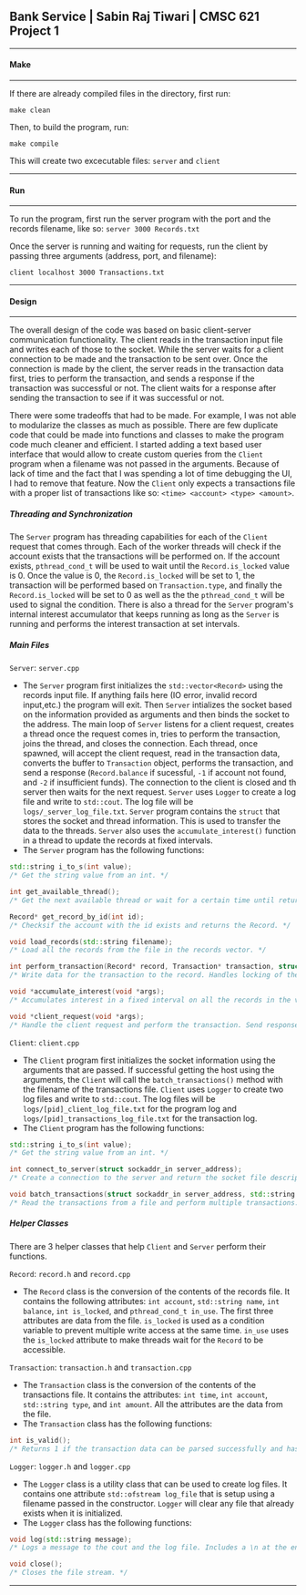 ## Bank Service | Sabin Raj Tiwari | CMSC 621 Project 1

***
#### Make
***
If there are already compiled files in the directory, first run:
```
make clean
```

Then, to build the program, run:
```
make compile
```

This will create two excecutable files: `server` and `client`

***
#### Run
***
To run the program, first run the server program with the port and the records filename, like so:
```server 3000 Records.txt```

Once the server is running and waiting for requests, run the client by passing three arguments (address, port, and filename):

```client localhost 3000 Transactions.txt```

***
#### Design
***
The overall design of the code was based on basic client-server communication functionality. The client reads in the transaction input file and writes each of those to the socket. While the server waits for a client connection to be made and the transaction to be sent over. Once the connection is made by the client, the server reads in the transaction data first, tries to perform the transaction, and sends a response if the transaction was successful or not. The client waits for a response after sending the transaction to see if it was successful or not.

There were some tradeoffs that had to be made. For example, I was not able to modularize the classes as much as possible. There are few duplicate code that could be made into functions and classes to make the program code much cleaner and efficient. I started adding a text based user interface that would allow to create custom queries from the `Client` program when a filename was not passed in the arguments. Because of lack of time and the fact that I was spending a lot of time debugging the UI, I had to remove that feature. Now the `Client` only expects a transactions file with a proper list of transactions like so: `<time> <account> <type> <amount>`.

##### Threading and Synchronization

The `Server` program has threading capabilities for each of the `Client` request that comes through. Each of the worker threads will check if the account exists that the transactions will be performed on. If the account exists, `pthread_cond_t` will be used to wait until the `Record.is_locked` value is 0. Once the value is 0, the `Record.is_locked` will be set to 1, the transaction will be performed based on `Transaction.type`, and finally the `Record.is_locked` will be set to 0 as well as the the `pthread_cond_t` will be used to signal the condition. There is also a thread for the `Server` program's internal interest accumulator that keeps running as long as the `Server` is running and performs the interest transaction at set intervals.

##### Main Files

`Server`: `server.cpp`
* The `Server` program first initializes the `std::vector<Record>` using the records input file. If anything fails here (IO error, invalid record input,etc.) the program will exit. Then `Server` intializes the socket based on the information provided as arguments and then binds the socket to the address. The main loop of `Server` listens for a client request, creates a thread once the request comes in, tries to perform the transaction, joins the thread, and closes the connection. Each thread, once spawned, will accept the client request, read in the transaction data, converts the buffer to `Transaction` object, performs the transaction, and send a response (`Record.balance` if sucessful, `-1` if account not found, and `-2` if insufficient funds). The connection to the client is closed and th server then waits for the next request. `Server` uses `Logger` to create a log file and write to `std::cout`. The log file will be `logs/_server_log_file.txt`.  `Server` program contains the `struct` that stores the socket and thread information. This is used to transfer the data to the threads. `Server` also uses the `accumulate_interest()` function in a thread to update the records at fixed intervals.
* The `Server` program has the following functions: 
```c++
std::string i_to_s(int value);
/* Get the string value from an int. */
```
```c++
int get_available_thread();
/* Get the next available thread or wait for a certain time until returning error. */
```
```c++
Record* get_record_by_id(int id);
/* Checksif the account with the id exists and returns the Record. */
```
```c++
void load_records(std::string filename);
/* Load all the records from the file in the records vector. */
```
```c++
int perform_transaction(Record* record, Transaction* transaction, struct socket_data *data);
/* Write data for the transaction to the record. Handles locking of the record when multiple write access is attempted. */
```
```c++
void *accumulate_interest(void *args);
/* Accumulates interest in a fixed interval on all the records in the vector. */
```
```c++
void *client_request(void *args);
/* Handle the client request and perform the transaction. Send response to the client with success or failure. */
```

`Client`: `client.cpp`
* The `Client` program first initializes the socket information using the arguments that are passed. If successful getting the host using the arguments, the `Client` will call the `batch_transactions()` method with the filename of the transactions file. `Client` uses `Logger` to create two log files and write to `std::cout`. The log files will be `logs/[pid]_client_log_file.txt` for the program log and `logs/[pid]_transactions_log_file.txt` for the transaction log.
* The `Client` program has the following functions:
```c++
std::string i_to_s(int value);
/* Get the string value from an int. */
```
```c++
int connect_to_server(struct sockaddr_in server_address);
/* Create a connection to the server and return the socket file descriptor. */
```
```c++
void batch_transactions(struct sockaddr_in server_address, std::string filename);
/* Read the transactions from a file and perform multiple transactions. */
```


##### Helper Classes
There are 3 helper classes that help `Client` and `Server` perform their functions.

`Record`: `record.h` and `record.cpp`
* The `Record` class is the conversion of the contents of the records file. It contains the following attributes: `int account`, `std::string name`, `int balance`, `int is_locked`, and `pthread_cond_t in_use`. The first three attributes are data from the file. `is_locked` is used as a condition variable to prevent multiple write access at the same time. `in_use` uses the `is_locked` attribute to make threads wait for the `Record` to be accessible.

`Transaction`: `transaction.h` and `transaction.cpp`
* The `Transaction` class is the conversion of the contents of the transactions file. It contains the attributes: `int time`, `int account`, `std::string type`, and `int amount`. All the attributes are the data from the file.
* The `Transaction` class has the following functions:
```c++
int is_valid();
/* Returns 1 if the transaction data can be parsed successfully and has valid data else returns 0. */
```

`Logger`: `logger.h` and `logger.cpp`
* The `Logger` class is a utility class that can be used to create log files. It contains one attribute `std::ofstream log_file` that is setup using a filename passed in the constructor. `Logger` will clear any file that already exists when it is initialized.
* The `Logger` class has the following functions: 
```c++
void log(std::string message); 
/* Logs a message to the cout and the log file. Includes a \n at the end. */
```
```c++
void close();
/* Closes the file stream. */
```

***
